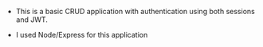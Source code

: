 - This is a basic CRUD application with authentication using both sessions and JWT.

- I used Node/Express for this application
